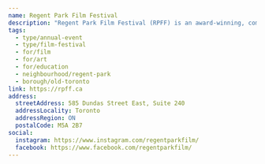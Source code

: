 ```yaml
---
name: Regent Park Film Festival
description: "Regent Park Film Festival (RPFF) is an award-winning, community-based, charitable organization, and Toronto's longest-running, FREE film festival. RPFF amplifies and centers marginalized communities and their stories, while opening up access to the film and television industry through year-round programming."
tags:
  - type/annual-event
  - type/film-festival
  - for/film
  - for/art
  - for/education
  - neighbourhood/regent-park
  - borough/old-toronto
link: https://rpff.ca
address:
  streetAddress: 585 Dundas Street East, Suite 240
  addressLocality: Toronto
  addressRegion: ON
  postalCode: M5A 2B7
social:
  instagram: https://www.instagram.com/regentparkfilm/
  facebook: https://www.facebook.com/regentparkfilm/
---
```


